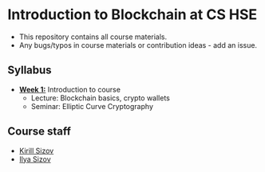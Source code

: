 # Introduction to Blockchain at CS HSE

- This repository contains all course materials.
- Any bugs/typos in course materials or contribution ideas - add an issue.

## Syllabus

- [**Week 1:**](https://github.com/sizovk/blockchain-hse/tree/2024-2025/week-1) Introduction to course
    - Lecture: Blockchain basics, crypto wallets
    - Seminar: Elliptic Curve Cryptography

## Course staff

- [Kirill Sizov](https://t.me/kirillsizov)
- [Ilya Sizov](https://t.me/sizovjr)